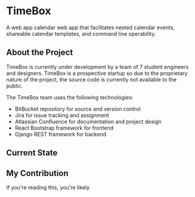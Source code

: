 # TimeBox
A web app calendar web app that facilitates nested calendar events, shareable calendar templates, and command line operability.

## About the Project
TimeBox is currently under development by a team of 7 student engineers and designers. TimeBox is a prospective startup so due to the proprietary nature of the project, the source code is currently not available to the public.

The TimeBox team uses the following technologies:
- BitBucket repository for source and version control
- Jira for issue tracking and assignment
- Atlassian Confluence for documentation and project design
- React Bootstrap framework for frontend
- Django REST framework for backend

## Current State


## My Contribution
If you're reading this, you're likely 
